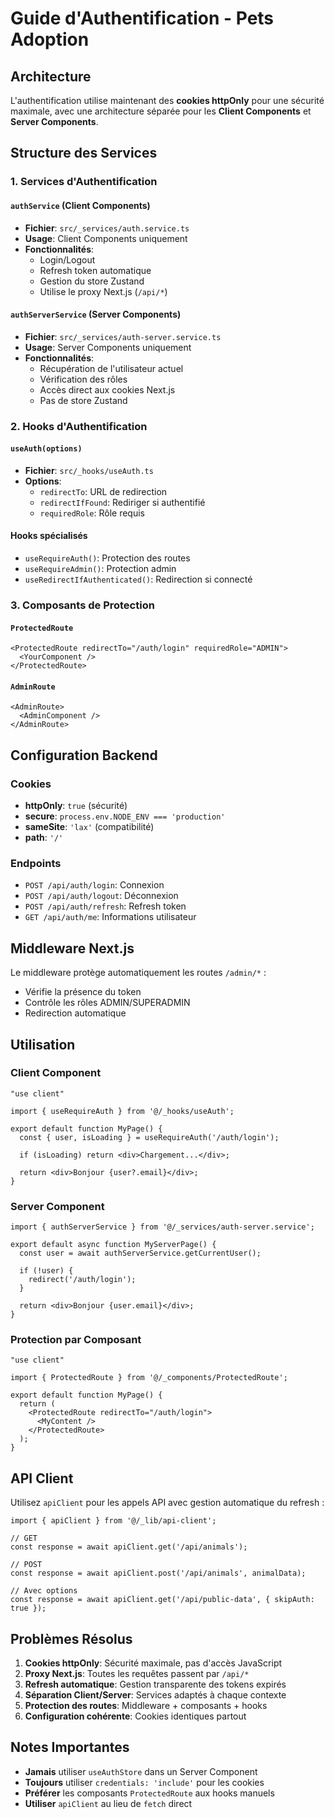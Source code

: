 # Guide d'Authentification - Pets Adoption

## Architecture

L'authentification utilise maintenant des **cookies httpOnly** pour une sécurité maximale, avec une architecture séparée pour les **Client Components** et **Server Components**.

## Structure des Services

### 1. Services d'Authentification

#### `authService` (Client Components)
- **Fichier**: `src/_services/auth.service.ts`
- **Usage**: Client Components uniquement
- **Fonctionnalités**:
  - Login/Logout
  - Refresh token automatique
  - Gestion du store Zustand
  - Utilise le proxy Next.js (`/api/*`)

#### `authServerService` (Server Components)
- **Fichier**: `src/_services/auth-server.service.ts`
- **Usage**: Server Components uniquement
- **Fonctionnalités**:
  - Récupération de l'utilisateur actuel
  - Vérification des rôles
  - Accès direct aux cookies Next.js
  - Pas de store Zustand

### 2. Hooks d'Authentification

#### `useAuth(options)`
- **Fichier**: `src/_hooks/useAuth.ts`
- **Options**:
  - `redirectTo`: URL de redirection
  - `redirectIfFound`: Rediriger si authentifié
  - `requiredRole`: Rôle requis

#### Hooks spécialisés
- `useRequireAuth()`: Protection des routes
- `useRequireAdmin()`: Protection admin
- `useRedirectIfAuthenticated()`: Redirection si connecté

### 3. Composants de Protection

#### `ProtectedRoute`
```tsx
<ProtectedRoute redirectTo="/auth/login" requiredRole="ADMIN">
  <YourComponent />
</ProtectedRoute>
```

#### `AdminRoute`
```tsx
<AdminRoute>
  <AdminComponent />
</AdminRoute>
```

## Configuration Backend

### Cookies
- **httpOnly**: `true` (sécurité)
- **secure**: `process.env.NODE_ENV === 'production'`
- **sameSite**: `'lax'` (compatibilité)
- **path**: `'/'`

### Endpoints
- `POST /api/auth/login`: Connexion
- `POST /api/auth/logout`: Déconnexion
- `POST /api/auth/refresh`: Refresh token
- `GET /api/auth/me`: Informations utilisateur

## Middleware Next.js

Le middleware protège automatiquement les routes `/admin/*` :
- Vérifie la présence du token
- Contrôle les rôles ADMIN/SUPERADMIN
- Redirection automatique

## Utilisation

### Client Component
```tsx
"use client"

import { useRequireAuth } from '@/_hooks/useAuth';

export default function MyPage() {
  const { user, isLoading } = useRequireAuth('/auth/login');
  
  if (isLoading) return <div>Chargement...</div>;
  
  return <div>Bonjour {user?.email}</div>;
}
```

### Server Component
```tsx
import { authServerService } from '@/_services/auth-server.service';

export default async function MyServerPage() {
  const user = await authServerService.getCurrentUser();
  
  if (!user) {
    redirect('/auth/login');
  }
  
  return <div>Bonjour {user.email}</div>;
}
```

### Protection par Composant
```tsx
"use client"

import { ProtectedRoute } from '@/_components/ProtectedRoute';

export default function MyPage() {
  return (
    <ProtectedRoute redirectTo="/auth/login">
      <MyContent />
    </ProtectedRoute>
  );
}
```

## API Client

Utilisez `apiClient` pour les appels API avec gestion automatique du refresh :

```tsx
import { apiClient } from '@/_lib/api-client';

// GET
const response = await apiClient.get('/api/animals');

// POST
const response = await apiClient.post('/api/animals', animalData);

// Avec options
const response = await apiClient.get('/api/public-data', { skipAuth: true });
```

## Problèmes Résolus

1. **Cookies httpOnly**: Sécurité maximale, pas d'accès JavaScript
2. **Proxy Next.js**: Toutes les requêtes passent par `/api/*`
3. **Refresh automatique**: Gestion transparente des tokens expirés
4. **Séparation Client/Server**: Services adaptés à chaque contexte
5. **Protection des routes**: Middleware + composants + hooks
6. **Configuration cohérente**: Cookies identiques partout

## Notes Importantes

- **Jamais** utiliser `useAuthStore` dans un Server Component
- **Toujours** utiliser `credentials: 'include'` pour les cookies
- **Préférer** les composants `ProtectedRoute` aux hooks manuels
- **Utiliser** `apiClient` au lieu de `fetch` direct
